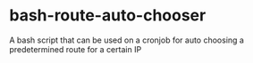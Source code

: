# bash-route-auto-chooser
A bash script that can be used on a cronjob for auto choosing a predetermined route for a certain IP
